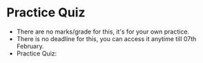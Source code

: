 # Practice Quiz

* There are no marks/grade for this, it's for your own practice.&#x20;
* There is no deadline for this, you can access it anytime till 07th February.
* Practice Quiz:
